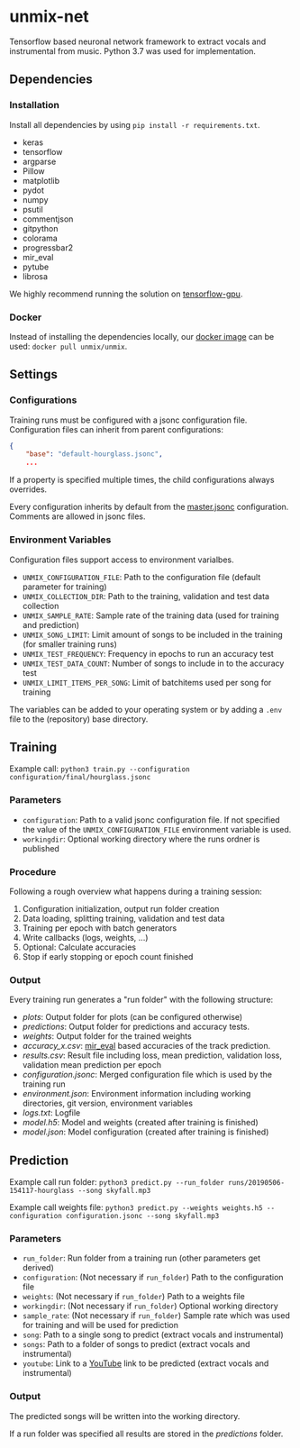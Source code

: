 # unmix-net

Tensorflow based neuronal network framework to extract vocals and instrumental from music.
Python 3.7 was used for implementation.

## Dependencies

### Installation

Install all dependencies by using `pip install -r requirements.txt`.

- keras
- tensorflow
- argparse
- Pillow
- matplotlib
- pydot
- numpy
- psutil
- commentjson
- gitpython
- colorama
- progressbar2
- mir_eval
- pytube
- librosa

We highly recommend running the solution on [tensorflow-gpu](https://www.tensorflow.org/install/gpu).

### Docker

Instead of installing the dependencies locally, our [docker image](https://hub.docker.com/r/unmix/unmix) can be used: `docker pull unmix/unmix`.

## Settings

### Configurations

Training runs must be configured with a jsonc configuration file.
Configuration files can inherit from parent configurations:

```json
{
    "base": "default-hourglass.jsonc",
    ...
```

If a property is specified multiple times, the child configurations always overrides.

Every configuration inherits by default from the [master.jsonc](https://github.com/unmix-io/unmix-net/blob/master/configurations/master.jsonc) configuration.
Comments are allowed in jsonc files.

### Environment Variables

Configuration files support access to environment varialbes.

- `UNMIX_CONFIGURATION_FILE`: Path to the configuration file (default parameter for training)
- `UNMIX_COLLECTION_DIR`: Path to the training, validation and test data collection
- `UNMIX_SAMPLE_RATE`: Sample rate of the training data (used for training and prediction)
- `UNMIX_SONG_LIMIT`: Limit amount of songs to be included in the training (for smaller training runs)
- `UNMIX_TEST_FREQUENCY`: Frequency in epochs to run an accuracy test
- `UNMIX_TEST_DATA_COUNT`: Number of songs to include in to the accuracy test
- `UNMIX_LIMIT_ITEMS_PER_SONG`: Limit of batchitems used per song for training

The variables can be added to your operating system or by adding a `.env` file to the (repository) base directory.

## Training

Example call: `python3 train.py --configuration configuration/final/hourglass.jsonc`

### Parameters

- `configuration`: Path to a valid jsonc configuration file. If not specified the value of the `UNMIX_CONFIGURATION_FILE` environment variable is used.
- `workingdir`: Optional working directory where the runs ordner is published

### Procedure

Following a rough overview what happens during a training session:

1. Configuration initialization, output run folder creation
2. Data loading, splitting training, validation and test data
3. Training per epoch with batch generators
4. Write callbacks (logs, weights, ...)
5. Optional: Calculate accuracies
6. Stop if early stopping or epoch count finished

### Output

Every training run generates a "run folder" with the following structure:

- _plots_: Output folder for plots (can be configured otherwise)
- _predictions_: Output folder for predictions and accuracy tests.
- _weights_: Output folder for the trained weights
- _accuracy_x.csv_: [mir_eval](https://craffel.github.io/mir_eval/) based accuracies of the track prediction.
- _results.csv_: Result file including loss, mean prediction, validation loss, validation mean prediction per epoch
- _configuration.jsonc_: Merged configuration file which is used by the training run
- _environment.json_: Environment information including working directories, git version, environment variables
- _logs.txt_: Logfile
- _model.h5_: Model and weights (created after training is finished)
- _model.json_: Model configuration (created after training is finished)

## Prediction

Example call run folder: `python3 predict.py --run_folder runs/20190506-154117-hourglass --song skyfall.mp3`

Example call weights file: `python3 predict.py --weights weights.h5 --configuration configuration.jsonc --song skyfall.mp3`

### Parameters

- `run_folder`: Run folder from a training run (other parameters get derived)
- `configuration`: (Not necessary if `run_folder`) Path to the configuration file
- `weights`: (Not necessary if `run_folder`) Path to a weights file
- `workingdir`: (Not necessary if `run_folder`) Optional working directory
- `sample_rate`: (Not necessary if `run_folder`) Sample rate which was used for training and will be used for prediction
- `song`: Path to a single song to predict (extract vocals and instrumental)
- `songs`: Path to a folder of songs to predict (extract vocals and instrumental)
- `youtube`: Link to a [YouTube](https://www.youtube.com/watch?v=dQw4w9WgXcQ) link to be predicted (extract vocals and instrumental)

### Output

The predicted songs will be written into the working directory.

If a run folder was specified all results are stored in the _predictions_  folder.